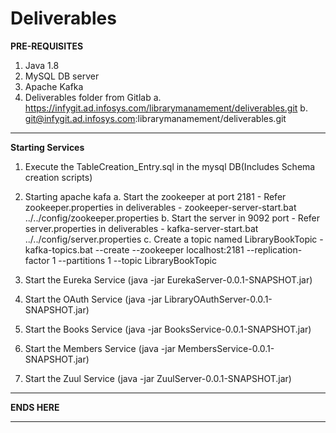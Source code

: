 # Deliverables
************************************************************PRE-REQUISITES************************************************************

1. Java 1.8
2. MySQL DB server
3. Apache Kafka
4. Deliverables folder from Gitlab
	a.	https://infygit.ad.infosys.com/librarymanamement/deliverables.git
	b.	git@infygit.ad.infosys.com:librarymanamement/deliverables.git

**************************************************************************************************************************************

**********************************************************Starting  Services**********************************************************

1. Execute the TableCreation_Entry.sql in the mysql DB(Includes Schema creation scripts)

2. Starting apache kafa
	a. Start the zookeeper at port 2181 - Refer zookeeper.properties in deliverables
		-	zookeeper-server-start.bat ../../config/zookeeper.properties
	b. Start the server in 9092 port - Refer server.properties in deliverables
		-	kafka-server-start.bat ../../config/server.properties
	c. Create a topic named LibraryBookTopic
		-	kafka-topics.bat --create --zookeeper localhost:2181 --replication-factor 1 --partitions 1 --topic LibraryBookTopic
		
3. Start the Eureka Service (java -jar EurekaServer-0.0.1-SNAPSHOT.jar)

4. Start the OAuth Service (java -jar LibraryOAuthServer-0.0.1-SNAPSHOT.jar)

5. Start the Books Service (java -jar BooksService-0.0.1-SNAPSHOT.jar)

6. Start the Members Service (java -jar MembersService-0.0.1-SNAPSHOT.jar)

7. Start the Zuul Service (java -jar ZuulServer-0.0.1-SNAPSHOT.jar)



**************************************************************************************************************************************
**************************************************************ENDS  HERE**************************************************************
**************************************************************************************************************************************